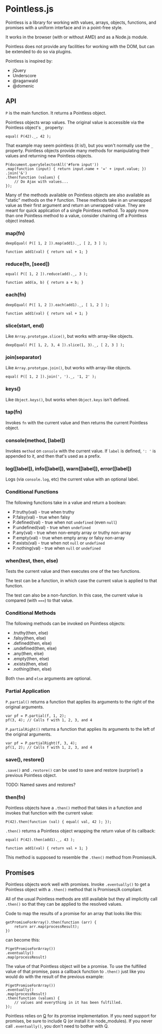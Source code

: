Pointless.js
============

Pointless is a library for working with values, arrays, objects,
functions, and promises with a uniform interface and in a point-free style.

It works in the browser (with or without AMD) and as a Node.js module.

Pointless does not provide any facilities for working with the DOM,
but can be extended to do so via plugins.

Pointless is inspired by:

  - jQuery
  - Underscore
  - @raganwald
  - @domenic

API
---

`P` is the main function. It returns a Pointless object.

Pointless objects wrap values. The original value is accessible via
the Pointless object's `_` property:

    equal( P(42)._, 42 );

That example may seem pointless (it is!), but you won't normally use
the `_` property. Pointless objects provide many methods for
manipulating their values and returning new Pointless objects.

    P(document.querySelectorAll('#form input'))
    .map(function (input) { return input.name + '=' + input.value; })
    .join('&')
    .then(function (values) {
        // Do Ajax with values...
    });

Many of the methods available on Pointless objects are also available
as "static" methods on the `P` function. These methods take in an
unwrapped value as their first argument and return an unwrapped
value. They are meant for quick application of a single Pointless
method. To apply more than one Pointless method to a value, consider
chaining off a Pointless object instead.

### map(fn)

    deepEqual( P([ 1, 2 ]).map(add1)._, [ 2, 3 ] );

    function add1(val) { return val + 1; }

### reduce(fn, [seed])

    equal( P([ 1, 2 ]).reduce(add)._, 3 );

    function add(a, b) { return a + b; }

### each(fn)

    deepEqual( P([ 1, 2 ]).each(add1)._, [ 1, 2 ] );

    function add1(val) { return val + 1; }

### slice(start, end)

Like `Array.prototype.slice()`, but works with array-like objects.

    deepEqual( P([ 1, 2, 3, 4 ]).slice(1, 3)._, [ 2, 3 ] );

### join(separator)

Like `Array.prototype.join()`, but works with array-like objects.

    equal( P([ 1, 2 ]).join(', ')._, '1, 2' );

### keys()

Like `Object.keys()`, but works when `Object.keys` isn't defined.

### tap(fn)

Invokes `fn` with the current value and then returns the current
Pointless object.

### console(method, [label])

Invokes `method` on `console` with the current value. If `label` is
defined, `': '` is appended to it, and then that's used as a prefix.

### log([label]), info([label]), warn([label]), error([label])

Logs (via `console.log`, etc) the current value with an optional
label.

### Conditional Functions

The following functions take in a value and return a boolean:

- P.truthy(val) - true when truthy
- P.falsy(val) - true when falsy
- P.defined(val) - true when not `undefined` (even `null`)
- P.undefined(val) - true when `undefined`
- P.any(val) - true when non-empty array or truthy non-array
- P.empty(val) - true when empty array or falsy non-array
- P.exists(val) - true when not `null` or `undefined`
- P.nothing(val) - true when `null` or `undefined`

### when(test, then, else)

Tests the current value and then executes one of the two functions.

The test can be a function, in which case the current value is
applied to that function.

The test can also be a non-function. In this case, the current
value is compared (with `===`) to that value.

### Conditional Methods

The following methods can be invoked on Pointless objects:

- .truthy(then, else)
- .falsy(then, else)
- .defined(then, else)
- .undefined(then, else)
- .any(then, else)
- .empty(then, else)
- .exists(then, else)
- .nothing(then, else)

Both `then` and `else` arguments are optional.

### Partial Application

`P.partial()` returns a function that applies its arguments to the
right of the original arguments.

    var pf = P.partial(f, 1, 2);
    pf(3, 4); // Calls f with 1, 2, 3, and 4

`P.partialRight()` returns a function that applies its arguments to
the left of the original arguments.

    var pf = P.partialRight(f, 3, 4);
    pf(1, 2); // Calls f with 1, 2, 3, and 4

### save(), restore()

`.save()` and `.restore()` can be used to save and restore
(surprise!) a previous Pointless object.

TODO: Named saves and restores?

### then(fn)

Pointless objects have a `.then()` method that takes in a function
and invokes that function with the current value:

    P(42).then(function (val) { equal( val, 42 ); });

`.then()` returns a Pointless object wrapping the return value of
its callback:

    equal( P(42).then(add1)._, 43 );

    function add1(val) { return val + 1; }

This method is supposed to resemble the `.then()` method from
Promises/A.

Promises
--------

Pointless objects work well with promises. Invoke `.eventually()` to
get a Pointless object with a `.then()` method that is Promises/A
compliant.

All of the usual Pointless methods are still available but they all
implicitly call `.then()` so that they can be applied to the
resolved values.

Code to map the results of a promise for an array that looks like
this:

    getPromiseForArray().then(function (arr) {
        return arr.map(processResult);
    })

can become this:

    P(getPromiseForArray())
    .eventually()
    .map(processResult)

The value of that Pointless object will be a promise. To use the
fulfilled value of that promise, pass a callback function to
`.then()` just like you would do with the result of the previous
example:

    P(getPromiseForArray())
    .eventually()
    .map(processResult)
    .then(function (values) {
        // values and everything in it has been fulfilled.
    });

Pointless relies on [Q](http://documentup.com/kriskowal/q/) for its
promise implementation. If you need support for promises, be sure to
include Q (or install it in node_modules). If you never call
`.eventually()`, you don't need to bother with Q.
